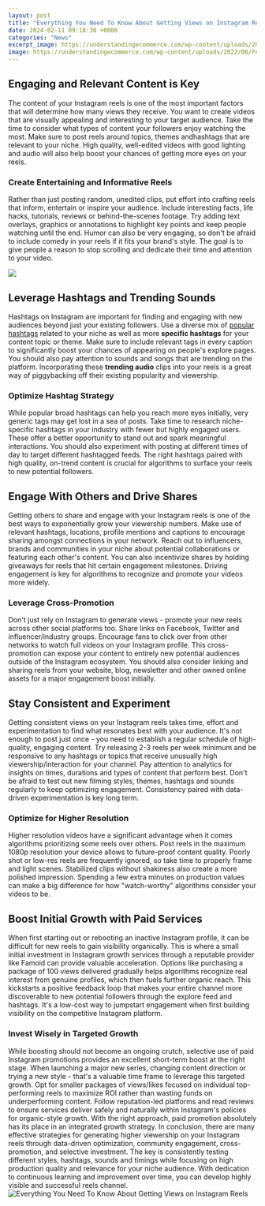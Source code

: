 ```yaml
---
layout: post
title: "Everything You Need To Know About Getting Views on Instagram Reels"
date: 2024-02-11 09:18:30 +0000
categories: "News"
excerpt_image: https://understandingecommerce.com/wp-content/uploads/2022/06/Feb2-How_to_Hack_the_New_Reels_Algorithm_According_to_Instagram__-Newsletter-Feature.png
image: https://understandingecommerce.com/wp-content/uploads/2022/06/Feb2-How_to_Hack_the_New_Reels_Algorithm_According_to_Instagram__-Newsletter-Feature.png
---
```


## Engaging and Relevant Content is Key
The content of your Instagram reels is one of the most important factors that will determine how many views they receive. You want to create videos that are visually appealing and interesting to your target audience. Take the time to consider what types of content your followers enjoy watching the most. Make sure to post reels around topics, themes andhashtags that are relevant to your niche. High quality, well-edited videos with good lighting and audio will also help boost your chances of getting more eyes on your reels. 
### Create Entertaining and Informative Reels
Rather than just posting random, unedited clips, put effort into crafting reels that inform, entertain or inspire your audience. Include interesting facts, life hacks, tutorials, reviews or behind-the-scenes footage. Try adding text overlays, graphics or annotations to highlight key points and keep people watching until the end. Humor can also be very engaging, so don't be afraid to include comedy in your reels if it fits your brand's style. The goal is to give people a reason to stop scrolling and dedicate their time and attention to your video.

![](https://webtrickz.com/wp-content/uploads/2021/05/see-views-instagram-reels.png)
## Leverage Hashtags and Trending Sounds
Hashtags on Instagram are important for finding and engaging with new audiences beyond just your existing followers. Use a diverse mix of [popular hashtags](https://store.fi.io.vn/you-can-never-go-wrong-add-to-stories-a-dog-schnauzer-1) related to your niche as well as more **specific hashtags** for your content topic or theme. Make sure to include relevant tags in every caption to significantly boost your chances of appearing on people's explore pages. You should also pay attention to sounds and songs that are trending on the platform. Incorporating these **trending audio** clips into your reels is a great way of piggybacking off their existing popularity and viewership.
### Optimize Hashtag Strategy
While popular broad hashtags can help you reach more eyes initially, very generic tags may get lost in a sea of posts. Take time to research niche-specific hashtags in your industry with fewer but highly engaged users. These offer a better opportunity to stand out and spark meaningful interactions. You should also experiment with posting at different times of day to target different hashtagged feeds. The right hashtags paired with high quality, on-trend content is crucial for algorithms to surface your reels to new potential followers.
## Engage With Others and Drive Shares
Getting others to share and engage with your Instagram reels is one of the best ways to exponentially grow your viewership numbers. Make use of relevant hashtags, locations, profile mentions and captions to encourage sharing amongst connections in your network. Reach out to influencers, brands and communities in your niche about potential collaborations or featuring each other's content. You can also incentivize shares by holding giveaways for reels that hit certain engagement milestones. Driving engagement is key for algorithms to recognize and promote your videos more widely.
### Leverage Cross-Promotion
Don't just rely on Instagram to generate views - promote your new reels across other social platforms too. Share links on Facebook, Twitter and influencer/industry groups. Encourage fans to click over from other networks to watch full videos on your Instagram profile. This cross-promotion can expose your content to entirely new potential audiences outside of the Instagram ecosystem. You should also consider linking and sharing reels from your website, blog, newsletter and other owned online assets for a major engagement boost initially. 
## Stay Consistent and Experiment
Getting consistent views on your Instagram reels takes time, effort and experimentation to find what resonates best with your audience. It's not enough to post just once - you need to establish a regular schedule of high-quality, engaging content. Try releasing 2-3 reels per week minimum and be responsive to any hashtags or topics that receive unusually high viewership/interaction for your channel. Pay attention to analytics for insights on times, durations and types of content that perform best. Don't be afraid to test out new filming styles, themes, hashtags and sounds regularly to keep optimizing engagement. Consistency paired with data-driven experimentation is key long term.
### Optimize for Higher Resolution
Higher resolution videos have a significant advantage when it comes algorithms prioritizing some reels over others. Post reels in the maximum 1080p resolution your device allows to future-proof content quality. Poorly shot or low-res reels are frequently ignored, so take time to properly frame and light scenes. Stabilized clips without shakiness also create a more polished impression. Spending a few extra minutes on production values can make a big difference for how "watch-worthy" algorithms consider your videos to be. 
## Boost Initial Growth with Paid Services 
When first starting out or rebooting an inactive Instagram profile, it can be difficult for new reels to gain visibility organically. This is where a small initial investment in Instagram growth services through a reputable provider like Famoid can provide valuable acceleration. Options like purchasing a package of 100 views delivered gradually helps algorithms recognize real interest from genuine profiles, which then fuels further organic reach. This kickstarts a positive feedback loop that makes your entire channel more discoverable to new potential followers through the explore feed and hashtags. It's a low-cost way to jumpstart engagement when first building visibility on the competitive Instagram platform.
### Invest Wisely in Targeted Growth 
While boosting should not become an ongoing crutch, selective use of paid Instagram promotions provides an excellent short-term boost at the right stage. When launching a major new series, changing content direction or trying a new style - that's a valuable time frame to leverage this targeted growth. Opt for smaller packages of views/likes focused on individual top-performing reels to maximize ROI rather than wasting funds on underperforming content. Follow reputation-led platforms and read reviews to ensure services deliver safely and naturally within Instagram's policies for organic-style growth. With the right approach, paid promotion absolutely has its place in an integrated growth strategy.
In conclusion, there are many effective strategies for generating higher viewership on your Instagram reels through data-driven optimization, community engagement, cross-promotion, and selective investment. The key is consistently testing different styles, hashtags, sounds and timings while focusing on high production quality and relevance for your niche audience. With dedication to continuous learning and improvement over time, you can develop highly visible and successful reels channel.
![Everything You Need To Know About Getting Views on Instagram Reels](https://understandingecommerce.com/wp-content/uploads/2022/06/Feb2-How_to_Hack_the_New_Reels_Algorithm_According_to_Instagram__-Newsletter-Feature.png)